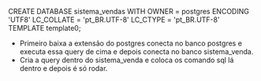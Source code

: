 CREATE DATABASE sistema_vendas
    WITH OWNER = postgres
    ENCODING 'UTF8'
    LC_COLLATE = 'pt_BR.UTF-8'
    LC_CTYPE   = 'pt_BR.UTF-8'
    TEMPLATE template0;

- Primeiro baixa a extensão do postgres conecta no banco postgres e executa essa query de cima e depois conecta no banco sistema_venda.
- Cria a query dentro do sistema_venda e coloca os comando sql lá dentro e depois é só rodar.
